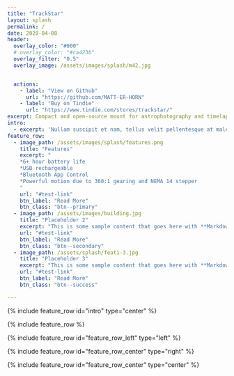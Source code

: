 ```yaml
---
title: "TrackStar"
layout: splash
permalink: /
date: 2020-04-08
header:
  overlay_color: "#000"
  # overlay_color: "#ca423b"
  overlay_filter: "0.5"
  overlay_image: /assets/images/splash/m42.jpg


  actions:
    - label: "View on Github"
      url: "https://github.com/MATT-ER-HORN"
    - label: "Buy on Tindie"
      url: "https://www.tindie.com/stores/trackstar/"
excerpt: Compact and open-source mount for astrophotography and timelapse panoramas
intro: 
  - excerpt: 'Nullam suscipit et nam, tellus velit pellentesque at malesuada, enim eaque. Quis nulla, netus tempor in diam gravida tincidunt, *proin faucibus* voluptate felis id sollicitudin. Centered with `type="center"`'
feature_row:
  - image_path: /assets/images/splash/features.png
    title: "Features"
    excerpt: "
	*6+ hour battery life 
	*USB rechargeable 
	*Bluetooth App Control 
	*Powerful motion due to 360:1 gearing and NEMA 14 stepper
	"
    url: "#test-link"
    btn_label: "Read More"
    btn_class: "btn--primary"
  - image_path: /assets/images/building.jpg
    title: "Placeholder 2"
    excerpt: "This is some sample content that goes here with **Markdown** formatting."
    url: "#test-link"
    btn_label: "Read More"
    btn_class: "btn--secondary"
  - image_path: /assets/splash/feat1-3.jpg
    title: "Placeholder 3"
    excerpt: "This is some sample content that goes here with **Markdown** formatting."
    url: "#test-link"
    btn_label: "Read More"
    btn_class: "btn--success"

---
```


{% include feature_row id="intro" type="center" %}

{% include feature_row %}

{% include feature_row id="feature_row_left" type="left" %}

{% include feature_row id="feature_row_center" type="right" %}

{% include feature_row id="feature_row_center" type="center" %}